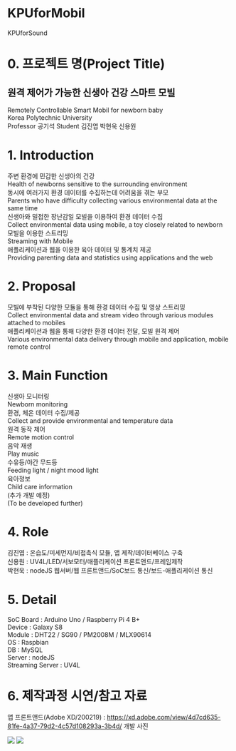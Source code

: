 # KPUforMobil
KPUforSound

# 0. 프로젝트 명(Project Title)
## 원격 제어가 가능한 신생아 건강 스마트 모빌  
Remotely Controllable Smart Mobil for newborn baby  
Korea Polytechnic University  
Professor 공기석 Student 김진엽 박현욱 신용원  

# 1. Introduction  
주변 환경에 민감한 신생아의 건강  
Health of newborns sensitive to the surrounding environment  
동시에 여러가지 환경 데이터를 수집하는데 어려움을 겪는 부모  
Parents who have difficulty collecting various environmental data at the same time  
신생아와 밀접한 장난감일 모빌을 이용하여 환경 데이터 수집  
Collect environmental data using mobile, a toy closely related to newborn  
모빌을 이용한 스트리밍  
Streaming with Mobile  
애플리케이션과 웹을 이용한 육아 데이터 및 통계치 제공  
Providing parenting data and statistics using applications and the web  

# 2. Proposal
모빌에 부착된 다양한 모듈을 통해 환경 데이터 수집 및 영상 스트리밍  
Collect environmental data and stream video through various modules attached to mobiles  
애플리케이션과 웹을 통해 다양한 환경 데이터 전달, 모빌 원격 제어  
Various environmental data delivery through mobile and application, mobile remote control  

# 3. Main Function  
신생아 모니터링  
Newborn monitoring  
환경, 체온 데이터 수집/제공  
Collect and provide environmental and temperature data  
원격 동작 제어  
Remote motion control  
음악 재생  
Play music  
수유등/야간 무드등  
Feeding light / night mood light  
육아정보  
Child care information  
(추가 개발 예정)  
(To be developed further)  


# 4. Role
김진엽 : 온습도/미세먼지/비접촉식 모듈, 앱 제작/데이터베이스 구축  
신용원 : UV4L/LED/서보모터/애플리케이션 프론트앤드/프레임제작  
박현욱 : nodeJS 웹서버/웹 프론트앤드/SoC보드 통신/보드-애플리케이션 통신  

# 5. Detail
SoC Board : Arduino Uno / Raspberry Pi 4 B+  
Device : Galaxy S8  
Module : DHT22 / SG90 / PM2008M / MLX90614  
OS : Raspbian  
DB : MySQL  
Server : nodeJS  
Streaming Server : UV4L  

# 6. 제작과정 시연/참고 자료
앱 프론트앤드(Adobe XD/200219) : https://xd.adobe.com/view/4d7cd635-81fe-4a37-79d2-4c57d108293a-3b4d/
개발 사진  
<div>
<img src="https://user-images.githubusercontent.com/37360089/72738192-661d4d00-3be4-11ea-90a1-54e613cbda81.jpg"></img>  
<img src="https://user-images.githubusercontent.com/37360089/72738200-6a496a80-3be4-11ea-87ab-3dd8c8f5f42d.png"></img>
</div>

